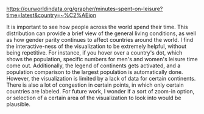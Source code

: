 https://ourworldindata.org/grapher/minutes-spent-on-leisure?time=latest&country=~%C2%AEion

It is important to see how people across the world spend their time. This distribution can provide a brief view of the general living conditions, as well as how gender parity continues to affect countries around the world. I find the interactive-ness of the visualization to be extremely helpful, without being repetitive. For instance, if you hover over a country's dot, which shows the population, specific numbers for men's and women's leisure time come out. Additionally, the legend of continents gets activated, and a population comparison to the largest population is automatically done. However, the visualization is limited by a lack of data for certain continents. There is also a lot of congestion in certain points, in which only certain countries are labeled. For future work, I wonder if a sort of zoom-in option, or selection of a certain area of the visualization to look into would be plausible. 
